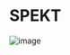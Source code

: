 # SPEKT

![image](https://github.com/norsk-datateknikk/SPEKT/assets/47660770/b688e17c-c2b7-4ed6-9c81-2657151ad74b)
